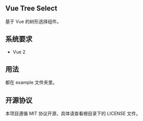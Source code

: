 Vue Tree Select
------

基于 Vue 的树形选择组件。

## 系统要求

* Vue 2

## 用法

都在 example 文件夹里。

## 开源协议

本项目遵循 MIT 协议开源，具体请查看根目录下的 LICENSE 文件。